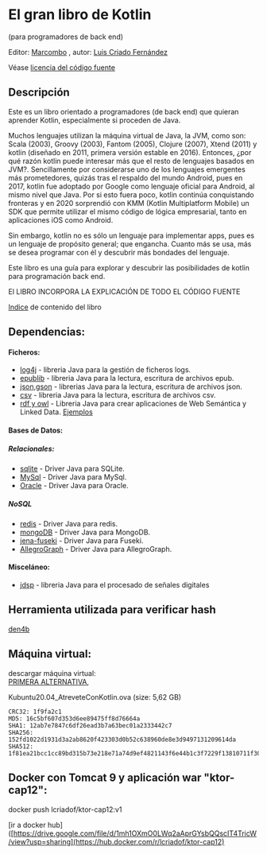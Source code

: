 # El gran libro de Kotlin
(para programadores de back end)

Editor: [Marcombo](https://www.marcombo.com/)
, autor: [Luis Criado Fernández](http://luis.criado.online/)

Véase [licencia del código fuente](LICENSE.txt)

## Descripción

Este es un libro orientado a programadores (de back end) que quieran aprender Kotlin, especialmente si proceden de Java.

Muchos lenguajes utilizan la máquina virtual de Java, la JVM, como son: Scala (2003), Groovy (2003), Fantom (2005), Clojure (2007), Xtend (2011) y kotlin (diseñado en 2011, primera versión estable en 2016). Entonces, ¿por qué razón kotlin puede interesar más que el resto de lenguajes basados en JVM?. Sencillamente por considerarse uno de los lenguajes emergentes más prometedores, quizás tras el respaldo del mundo Android, pues en 2017, kotlin fue adoptado por Google como lenguaje oficial para Android, al mismo nivel que Java.  Por si esto fuera poco, kotlin continúa conquistando fronteras y en 2020 sorprendió con KMM (Kotlin Multiplatform Mobile) un SDK que permite utilizar el mismo código de lógica empresarial, tanto en aplicaciones iOS como Android.

Sin embargo, kotlin no es sólo un lenguaje para implementar apps, pues es un lenguaje de propósito general; que engancha. Cuanto más se usa, más se desea programar con él y descubrir más bondades del lenguaje. 

Este libro es una guía para explorar y descubrir las posibilidades de kotlin para programación back end.

El LIBRO INCORPORA LA EXPLICACIÓN DE TODO EL CÓDIGO FUENTE <br>

[Indice](indice.md) de contenido del libro



## Dependencias:


#### Ficheros:
- [log4j](https://github.com/apache/logging-log4j2/tree/master/log4j-api) - libreria Java para la gestión de ficheros logs.
- [epublib](https://github.com/psiegman/epublib) - libreria Java para la lectura, escritura de archivos epub.
- [json](https://mvnrepository.com/artifact/org.json/json/1.2.60),[gson](https://mvnrepository.com/artifact/com.google.code.gson/gson) - librerias Java para la lectura, escritura de archivos json.
- [csv](https://mvnrepository.com/artifact/com.opencsv/opencsv) - libreria Java para la lectura, escritura de archivos csv.
- [rdf y owl](https://jena.apache.org/index.html) - Libreria Java para crear aplicaciones de Web Semántica y Linked Data. 
  [Ejemplos](https://github.com/castagna/jena-examples/tree/master/src/main/java/org/apache/jena/examples)

#### Bases de Datos:
##### Relacionales:
- [sqlite](https://mvnrepository.com/artifact/org.xerial/sqlite-jdbc) - Driver Java para SQLite.
- [MySql](https://mvnrepository.com/artifact/mysql/mysql-connector-java) - Driver Java para MySql.
- [Oracle](https://mvnrepository.com/artifact/com.oracle.database.jdbc/ojdbc8) - Driver Java para Oracle.

##### NoSQL
- [redis](https://mvnrepository.com/artifact/redis.clients/jedis) - Driver Java para redis.
- [mongoDB](https://mvnrepository.com/artifact/org.mongodb/mongo-java-driver) -  Driver Java para MongoDB.
- [jena-fuseki](https://mvnrepository.com/artifact/org.apache.jena/jena-fuseki-server)  - Driver Java para Fuseki.
- [AllegroGraph](https://mvnrepository.com/artifact/com.franz/agraph-java-client) - Driver Java para AllegroGraph.

#### Misceláneo:
- [jdsp](https://github.com/psambit9791/jDSP) - libreria Java para el procesado de señales digitales



## Herramienta utilizada para verificar hash
[den4b](http://www.den4b.com/)

## Máquina virtual:
descargar máquina virtual:  
[PRIMERA ALTERNATIVA](https://drive.google.com/file/d/1-BIkKU7vMwF3mX4UWgIzu4HaW-a-KjPq/view?usp=sharing), 

Kubuntu20.04_AtreveteConKotlin.ova (size: 5,62 GB)

    CRC32: 1f9fa2c1
    MD5: 16c5bf607d353d6ee89475ff8d76664a
    SHA1: 12ab7e7847c6df26ead3b7a63bec01a2333442c7
    SHA256: 152fd1022d1931d3a2ab8620f423303d0b52c638960de8e3d9497131209614da
    SHA512: 1f81ea21bcc1cc89bd315b73e218e71a74d9ef4821143f6e44b1c3f7229f13810711f30da7e67982f7d2e513638f6a2ed6801f403a90338adba360ea17967355

## Docker con Tomcat 9 y aplicación war "ktor-cap12":
docker push lcriadof/ktor-cap12:v1

[ir a docker hub]([https://drive.google.com/file/d/1mh1OXmO0LWq2aAprGYsbQQscIT4TricW/view?usp=sharing](https://hub.docker.com/r/lcriadof/ktor-cap12) 


